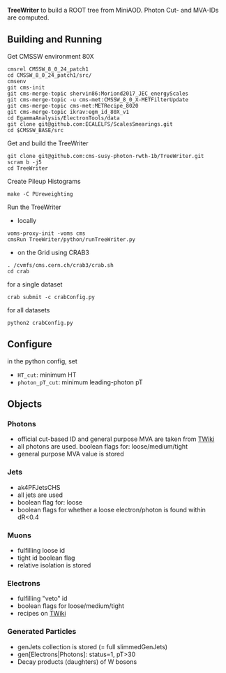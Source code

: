 **TreeWriter** to build a ROOT tree from MiniAOD. Photon Cut- and MVA-IDs are computed.

## Building and Running ##
Get CMSSW environment 80X

```
cmsrel CMSSW_8_0_24_patch1
cd CMSSW_8_0_24_patch1/src/
cmsenv
git cms-init
git cms-merge-topic shervin86:Moriond2017_JEC_energyScales
git cms-merge-topic -u cms-met:CMSSW_8_0_X-METFilterUpdate
git cms-merge-topic cms-met:METRecipe_8020
git cms-merge-topic ikrav:egm_id_80X_v1
cd EgammaAnalysis/ElectronTools/data
git clone git@github.com:ECALELFS/ScalesSmearings.git
cd $CMSSW_BASE/src
```

Get and build the TreeWriter

```
git clone git@github.com:cms-susy-photon-rwth-1b/TreeWriter.git
scram b -j5
cd TreeWriter
```
Create Pileup Histograms

```
make -C PUreweighting
```
Run the TreeWriter
- locally
```
voms-proxy-init -voms cms
cmsRun TreeWriter/python/runTreeWriter.py
```
- on the Grid using CRAB3
```
. /cvmfs/cms.cern.ch/crab3/crab.sh
cd crab
```
for a single dataset
```
crab submit -c crabConfig.py
```
for all datasets
```
python2 crabConfig.py
```

## Configure ##
in the python config, set
- `HT_cut`: minimum HT
- `photon_pT_cut`: minimum leading-photon pT

## Objects ##
### Photons ###
- official cut-based ID and general purpose MVA are taken from [TWiki](https://twiki.cern.ch/twiki/bin/view/CMS/EgammaIDRecipesRun2)
- all photons are used. boolean flags for: loose/medium/tight
- general purpose MVA value is stored

### Jets ###
- ak4PFJetsCHS
- all jets are used
- boolean flag for: loose
- boolean flags for whether a loose electron/photon is found within dR<0.4

### Muons ###
- fulfilling loose id
- tight id boolean flag
- relative isolation is stored

### Electrons ###
- fulfilling "veto" id
- boolean flags for loose/medium/tight
- recipes on [TWiki](https://twiki.cern.ch/twiki/bin/view/CMS/EgammaIDRecipesRun2)

### Generated Particles ###
- genJets collection is stored (= full slimmedGenJets)
- gen[Electrons|Photons]: status=1, pT>30
- Decay products (daughters) of W bosons
